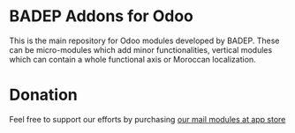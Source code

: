 # BADEP Addons for Odoo
This is the main repository for Odoo modules developed by BADEP. These can be micro-modules which add minor functionalities, vertical modules which can contain a whole functional axis or Moroccan localization.

Donation
========
Feel free to support our efforts by purchasing [our mail modules at app store](https://apps.odoo.com/apps/modules/browse?price=Paid&order=Newest&author=BADEP)